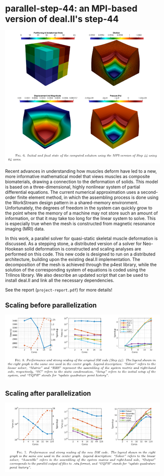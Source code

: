 # parallel-step-44: an MPI-based version of deal.II's step-44

![](figs/partitions-variables.png)

Recent advances in understanding how muscles deform have led to a new, more informative mathematical model that views muscles as composite biomaterials, drawing a connection to the deformation of solids. This model is based on a three-dimensional, highly nonlinear system of partial differential equations. The current numerical approximation uses a second-order finite element method, in which the assembling process is done using the WorkStream design pattern in a shared-memory environment. Unfortunately, the degrees of freedom in the system can quickly grow to the point where the memory of a machine may not store such an amount of information, or that it may take too long for the linear system to solve. This is especially true when the mesh is constructed from magnetic resonance imaging (MRI) data. 

In this work, a parallel solver for quasi-static skeletal muscle deformation is discussed. As a stepping stone, a distributed version of a solver for Neo-Hookean solid deformation is constructed and scaling analyses are performed on this code. This new code is designed to run on a distributed architecture, building upon the existing deal.II implementation. The decomposition of the mesh is achieved through the p4est library, while the solution of the corresponding system of equations is coded using the Trilinos library. We also describe an updated script that can be used to install deal.II and link all the necessary dependencies.

See the report (`project-report.pdf`) for more details!

## Scaling before parallelization
![](figs/performance-sm.png)

## Scaling after parallelization
![](figs/performance-DM.png)
